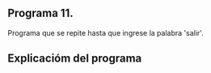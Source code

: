 ## Programa 11.
Programa que se repite hasta que ingrese la palabra 'salir'.

## Explicacióm del programa
